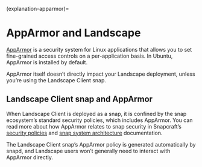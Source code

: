 (explanation-apparmor)=
# AppArmor and Landscape

[AppArmor](https://apparmor.net/) is a security system for Linux applications that allows you to set fine-grained access controls on a per-application basis. In Ubuntu, AppArmor is installed by default.

AppArmor itself doesn’t directly impact your Landscape deployment, unless you’re using the Landscape Client snap.

## Landscape Client snap and AppArmor

When Landscape Client is deployed as a snap, it is confined by the snap ecosystem’s standard security policies, which includes AppArmor. You can read more about how AppArmor relates to snap security in Snapcraft’s [security policies](https://snapcraft.io/docs/security-policies) and [snap system architecture](https://snapcraft.io/docs/system-architecture) documentation.

The Landscape Client snap’s AppArmor policy is generated automatically by snapd, and Landscape users won’t generally need to interact with AppArmor directly.

